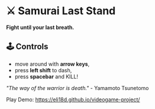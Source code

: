 # ⚔️ Samurai Last Stand

**Fight until your last breath.**

## 🕹️ Controls

- move around with **arrow keys**, 
- press **left shift** to dash, 
- press **spacebar** and KILL!

_"The way of the warrior is death."_ - Yamamoto Tsunetomo


Play Demo: https://eli18d.github.io/videogame-project/